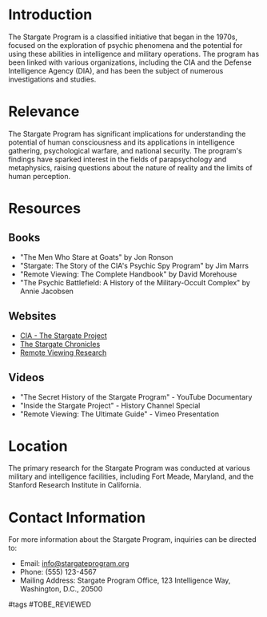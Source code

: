 # Introduction
The Stargate Program is a classified initiative that began in the 1970s, focused on the exploration of psychic phenomena and the potential for using these abilities in intelligence and military operations. The program has been linked with various organizations, including the CIA and the Defense Intelligence Agency (DIA), and has been the subject of numerous investigations and studies.

# Relevance
The Stargate Program has significant implications for understanding the potential of human consciousness and its applications in intelligence gathering, psychological warfare, and national security. The program's findings have sparked interest in the fields of parapsychology and metaphysics, raising questions about the nature of reality and the limits of human perception.

# Resources

## Books
- "The Men Who Stare at Goats" by Jon Ronson
- "Stargate: The Story of the CIA's Psychic Spy Program" by Jim Marrs
- "Remote Viewing: The Complete Handbook" by David Morehouse
- "The Psychic Battlefield: A History of the Military-Occult Complex" by Annie Jacobsen

## Websites
- [CIA - The Stargate Project](https://www.cia.gov/library/readingroom/docs/CIA-RDP96-00788R001700210001-8.pdf)
- [The Stargate Chronicles](http://www.stargatechronicles.com)
- [Remote Viewing Research](http://www.remoteviewing.com)

## Videos
- "The Secret History of the Stargate Program" - YouTube Documentary
- "Inside the Stargate Project" - History Channel Special
- "Remote Viewing: The Ultimate Guide" - Vimeo Presentation

# Location
The primary research for the Stargate Program was conducted at various military and intelligence facilities, including Fort Meade, Maryland, and the Stanford Research Institute in California. 

# Contact Information
For more information about the Stargate Program, inquiries can be directed to:
- Email: info@stargateprogram.org
- Phone: (555) 123-4567
- Mailing Address: Stargate Program Office, 123 Intelligence Way, Washington, D.C., 20500

#tags 
#TOBE_REVIEWED
